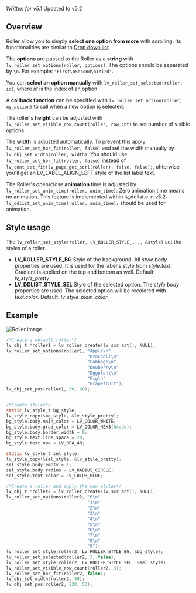 _Written for v5.1_
Updated to v5.2
## Overview

Roller allow you to simply **select one option from more** with scrolling. Its functionalities are similar to [Drop down list](https://github.com/littlevgl/lvgl/wiki/Drop-down-list).

The **options** are passed to the Roller as a **string** with `lv_roller_set_options(roller, options)`. The options should be separated by `\n`. For example: `"First\nSecond\nThird"`.

You can **select an option  manually** with `lv_roller_set_selected(roller, id)`, where _id_ is the index of an option.

A **callback function** can be specified with `lv_roller_set_action(roller, my_action)` to call when a new option is selected.

The roller's **height** can be adjusted with `lv_roller_set_visible_row_count(roller, row_cnt)` to set number of visible options. 

The **width** is adjusted automatically. To prevent this apply `lv_roller_set_hor_fit(roller, false)` and set the width manually by `lv_obj_set_width(roller, width)`. You should use `lv_roller_set_hor_fit(roller, false)` instead of `lv_cont_set_fit(lv_page_get_scrl(roller), false, false);`, ohterwise you'll get an LV_LABEL_ALIGN_LEFT style of the list label text.

The Roller's open/close **animation** time is adjusted by `lv_roller_set_anim_time(roller, anim_time)`. Zero animation time means no animation. This feature is implemented within lv_ddlist.c in v5.2: `lv_ddlist_set_anim_time(roller, anim_time);` should be used for animation.

## Style usage

The `lv_roller_set_style(roller, LV_ROLLER_STYLE_..., &style)` set the styles of a roller.

- **LV_ROLLER_STYLE_BG** Style of the background. All _style.body_ properties are used. It is used for the label's style from _style.text_. Gradient is applied on the top and bottom as well. Default: _lv_style_pretty_
- **LV_DDLIST_STYLE_SEL** Style of the selected option.  The _style.body_ properties are used. The selected option will be recolored with _text.color_. Default: _lv_style_plain_color_

## Example
![Roller image](https://raw.githubusercontent.com/wiki/littlevgl/lvgl/img/roller-lv_roller.png)
```c
/*Create a default roller*/
lv_obj_t *roller1 = lv_roller_create(lv_scr_act(), NULL);
lv_roller_set_options(roller1, "Apple\n"
                               "Broccoli\n"
                               "Cabbage\n"
                               "Dewberry\n"
                               "Eggplant\n"
                               "Fig\n"
                               "Grapefruit");
lv_obj_set_pos(roller1, 50, 80);


/*Create styles*/
static lv_style_t bg_style;
lv_style_copy(&bg_style, &lv_style_pretty);
bg_style.body.main_color = LV_COLOR_WHITE;
bg_style.body.grad_color = LV_COLOR_HEX3(0xddd);
bg_style.body.border.width = 0;
bg_style.text.line_space = 20;
bg_style.text.opa = LV_OPA_40;

static lv_style_t sel_style;
lv_style_copy(&sel_style, &lv_style_pretty);
sel_style.body.empty = 1;
sel_style.body.radius = LV_RADIUS_CIRCLE;
sel_style.text.color = LV_COLOR_BLUE;

/*Create a roller and apply the new styles*/
lv_obj_t *roller2 = lv_roller_create(lv_scr_act(), NULL);
lv_roller_set_options(roller2, "0\n"
                               "1\n"
                               "2\n"
                               "3\n"
                               "4\n"
                               "5\n"
                               "6\n"
                               "7\n"
                               "8\n"
                               "9");
lv_roller_set_style(roller2, LV_ROLLER_STYLE_BG, &bg_style);
lv_roller_set_selected(roller2, 3, false);
lv_roller_set_style(roller2, LV_ROLLER_STYLE_SEL, &sel_style);
lv_roller_set_visible_row_count(roller2, 3);
lv_roller_set_hor_fit(roller2, false);
lv_obj_set_width(roller2, 40);
lv_obj_set_pos(roller2, 220, 50);
```